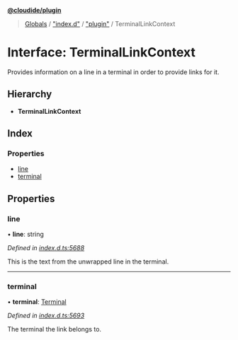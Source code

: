 **[@cloudide/plugin](../README.md)**

> [Globals](../README.md) / ["index.d"](../modules/_index_d_.md) / ["plugin"](../modules/_index_d_._plugin_.md) / TerminalLinkContext

# Interface: TerminalLinkContext

Provides information on a line in a terminal in order to provide links for it.

## Hierarchy

* **TerminalLinkContext**

## Index

### Properties

* [line](_index_d_._plugin_.terminallinkcontext.md#line)
* [terminal](_index_d_._plugin_.terminallinkcontext.md#terminal)

## Properties

### line

•  **line**: string

*Defined in [index.d.ts:5688](https://github.com/shuyaqian/cloudide-plugin-api/blob/57a3a2a/index.d.ts#L5688)*

This is the text from the unwrapped line in the terminal.

___

### terminal

•  **terminal**: [Terminal](_index_d_._plugin_.terminal.md)

*Defined in [index.d.ts:5693](https://github.com/shuyaqian/cloudide-plugin-api/blob/57a3a2a/index.d.ts#L5693)*

The terminal the link belongs to.
